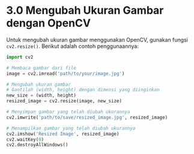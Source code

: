 # 3.0 Mengubah Ukuran Gambar dengan OpenCV

Untuk mengubah ukuran gambar menggunakan OpenCV, gunakan fungsi `cv2.resize()`. Berikut adalah contoh penggunaannya:

```python
import cv2

# Membaca gambar dari file
image = cv2.imread('path/to/your/image.jpg')

# Mengubah ukuran gambar
# Gantilah (width, height) dengan dimensi yang diinginkan
new_size = (width, height)
resized_image = cv2.resize(image, new_size)

# Menyimpan gambar yang telah diubah ukurannya
cv2.imwrite('path/to/save/resized_image.jpg', resized_image)

# Menampilkan gambar yang telah diubah ukurannya
cv2.imshow('Resized Image', resized_image)
cv2.waitKey(0)
cv2.destroyAllWindows()
